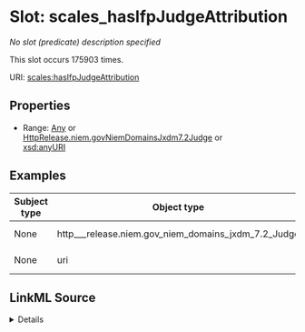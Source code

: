 

# Slot: scales_hasIfpJudgeAttribution


_No slot (predicate) description specified_






This slot occurs 175903 times.


URI: [scales:hasIfpJudgeAttribution](http://schemas.scales-okn.org/rdf/scales#hasIfpJudgeAttribution)



<!-- no inheritance hierarchy -->








## Properties

* Range: [Any](../classes/Any.md)&nbsp;or&nbsp;<br />[HttpRelease.niem.govNiemDomainsJxdm7.2Judge](../classes/HttpRelease.niem.govNiemDomainsJxdm7.2Judge.md)&nbsp;or&nbsp;<br />[xsd:anyURI](http://www.w3.org/2001/XMLSchema#anyURI)






## Examples

| Subject type | Object type | Example subject | Example object | Occurrences |
| --- | --- | --- | --- | --- |
| None | http___release.niem.gov_niem_domains_jxdm_7.2_Judge | scales:/DocketEntry/akd;;1:16-cv-00003_de2 | scales:/JudgeEntity/SJ000135 | 175558 |
| None | uri | scales:/DocketEntry/almd;;1:16-cv-00058_de3 | scales:/JudgeEntity/Inconclusive | 345 |




## LinkML Source

<details>

```yaml
name: scales_hasIfpJudgeAttribution
annotations:
  count:
    tag: count
    value: 175903
  http___release.niem.gov_niem_domains_jxdm_7.2_Judge:
    tag: http___release.niem.gov_niem_domains_jxdm_7.2_Judge
    value: 175558
  uri:
    tag: uri
    value: 345
description: No slot (predicate) description specified
examples:
- object:
    example_object: scales:/JudgeEntity/SJ000135
    example_object_type: http___release.niem.gov_niem_domains_jxdm_7.2_Judge
    example_predicate: scales:hasIfpJudgeAttribution
    example_subject: scales:/DocketEntry/akd;;1:16-cv-00003_de2
    example_subject_type: None
- object:
    example_object: scales:/JudgeEntity/Inconclusive
    example_object_type: uri
    example_predicate: scales:hasIfpJudgeAttribution
    example_subject: scales:/DocketEntry/almd;;1:16-cv-00058_de3
    example_subject_type: None
from_schema: scales-kg
rank: 1000
slot_uri: scales:hasIfpJudgeAttribution
alias: scales_hasIfpJudgeAttribution
range: Any
any_of:
- range: http___release.niem.gov_niem_domains_jxdm_7.2_Judge
- range: uri

```
</details>
